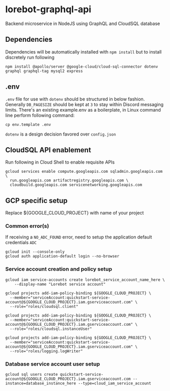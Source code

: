 # lorebot-graphql-api
Backend microservice in NodeJS using GraphQL and CloudSQL database


## Dependencies

Dependencies will be automatically installed with `npm install` but to install discretely run following
```
npm install @apollo/server @google-cloud/cloud-sql-connector dotenv graphql graphql-tag mysql2 express
```

## .env
`.env` file for use with `dotenv` should be structured in below fashion.
Generally `DB_PAGESIZE` should be kept at `3` to stay within Discord messaging limits.
There's an existing example.env as a boilerplate, in Linux command line perform following command:
```
cp env.template .env
```

`dotenv` is a design decision favored over `config.json` 

## CloudSQL API enablement
Run following in Cloud Shell to enable requisite APIs
```
gcloud services enable compute.googleapis.com sqladmin.googleapis.com \
  run.googleapis.com artifactregistry.googleapis.com \
  cloudbuild.googleapis.com servicenetworking.googleapis.com
```

## GCP specific setup
Replace ${GOOGLE_CLOUD_PROJECT} with name of your project

### Common error(s)
If receiving a `NO_ADC_FOUND` error, need to setup the application default credentials `ADC`
```
gcloud init --console-only
gcloud auth application-default login --no-browser
```

### Service account creation and policy setup
```
gcloud iam service-accounts create lorebot_service_account_name_here \
	--display-name "Lorebot service account"

gcloud projects add-iam-policy-binding ${GOOGLE_CLOUD_PROJECT} \
  --member="serviceAccount:quickstart-service-account@${GOOGLE_CLOUD_PROJECT}.iam.gserviceaccount.com" \
  --role="roles/cloudsql.client"

gcloud projects add-iam-policy-binding ${GOOGLE_CLOUD_PROJECT} \
  --member="serviceAccount:quickstart-service-account@${GOOGLE_CLOUD_PROJECT}.iam.gserviceaccount.com" \
  --role="roles/cloudsql.instanceUser"

gcloud projects add-iam-policy-binding ${GOOGLE_CLOUD_PROJECT} \
  --member="serviceAccount:quickstart-service-account@${GOOGLE_CLOUD_PROJECT}.iam.gserviceaccount.com" \
  --role="roles/logging.logWriter"
  ```



### Database service account user setup
```
gcloud sql users create quickstart-service-account@${GOOGLE_CLOUD_PROJECT}.iam.gserviceaccount.com --instance=database_instance_here --type=cloud_iam_service_account
```
  
